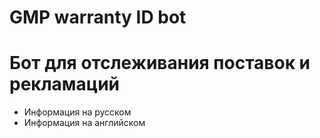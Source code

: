 # GMP warranty ID bot
# Бот для отслеживания поставок и рекламаций

- Информация на русском
- Информация на английском
